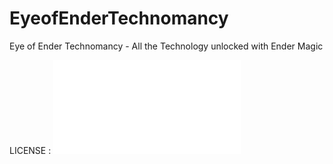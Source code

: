 # EyeofEnderTechnomancy
Eye of Ender Technomancy - All the Technology unlocked with Ender Magic

LICENSE : ![WTFPL](LICENSE.md)